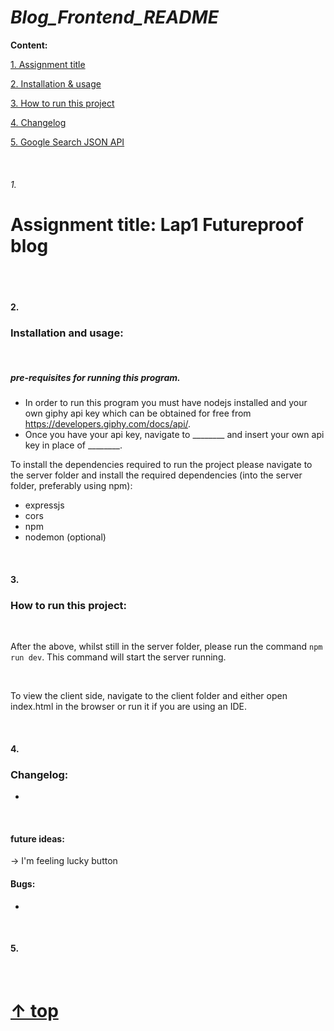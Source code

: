 # _Blog_Frontend_README_

**Content:**

[1. Assignment title](#1)

[2. Installation & usage](#2)

[3. How to run this project](#3)

[4. Changelog](#4)

[5. Google Search JSON API](#5)

<br>

###### 1.

# Assignment title: Lap1 Futureproof blog

<br>

<br>

#### 2.

### Installation and usage:

<br>

##### pre-requisites for running this program.
- In order to run this program you must have nodejs installed and your own giphy api key which can be obtained for free from https://developers.giphy.com/docs/api/.
- Once you have your api key, navigate to ________ and insert your own api key in place of ________.

To install the dependencies required to run the project please navigate to the server folder and install the required dependencies (into the server folder, preferably using npm):
- expressjs
- cors
- npm
- nodemon (optional)

<br>

#### 3.


### How to run this project:

<br>

After the above, whilst still in the server folder, please run the command `npm run dev`. This command will start the server running.

<br>

To view the client side, navigate to the client folder and either open index.html in the browser or run it if you are using an IDE.

<br>

#### 4.


### Changelog:

-

<br>

#### future ideas:
-> I'm feeling lucky button


#### Bugs:

-


<br>


#### 5.



<br>

#  [↑ top](#readme)

<br>

<br>

